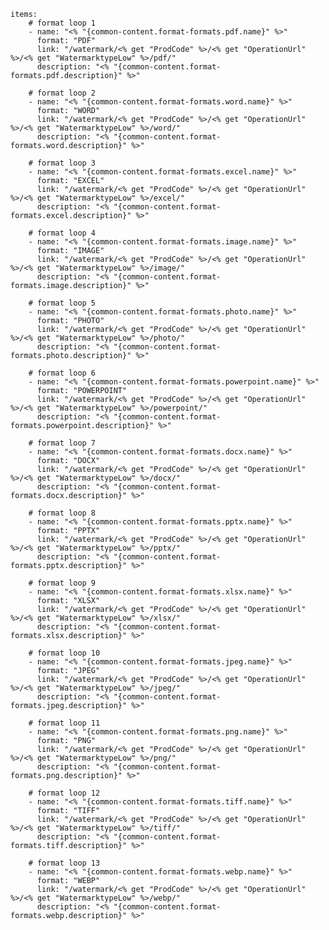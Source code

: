     items: 
        # format loop 1
        - name: "<% "{common-content.format-formats.pdf.name}" %>"
          format: "PDF"
          link: "/watermark/<% get "ProdCode" %>/<% get "OperationUrl" %>/<% get "WatermarktypeLow" %>/pdf/"
          description: "<% "{common-content.format-formats.pdf.description}" %>"

        # format loop 2
        - name: "<% "{common-content.format-formats.word.name}" %>"
          format: "WORD"
          link: "/watermark/<% get "ProdCode" %>/<% get "OperationUrl" %>/<% get "WatermarktypeLow" %>/word/"
          description: "<% "{common-content.format-formats.word.description}" %>"
          
        # format loop 3
        - name: "<% "{common-content.format-formats.excel.name}" %>"
          format: "EXCEL"
          link: "/watermark/<% get "ProdCode" %>/<% get "OperationUrl" %>/<% get "WatermarktypeLow" %>/excel/"
          description: "<% "{common-content.format-formats.excel.description}" %>"

        # format loop 4
        - name: "<% "{common-content.format-formats.image.name}" %>"
          format: "IMAGE"
          link: "/watermark/<% get "ProdCode" %>/<% get "OperationUrl" %>/<% get "WatermarktypeLow" %>/image/"
          description: "<% "{common-content.format-formats.image.description}" %>"

        # format loop 5
        - name: "<% "{common-content.format-formats.photo.name}" %>"
          format: "PHOTO"
          link: "/watermark/<% get "ProdCode" %>/<% get "OperationUrl" %>/<% get "WatermarktypeLow" %>/photo/"
          description: "<% "{common-content.format-formats.photo.description}" %>"

        # format loop 6
        - name: "<% "{common-content.format-formats.powerpoint.name}" %>"
          format: "POWERPOINT"
          link: "/watermark/<% get "ProdCode" %>/<% get "OperationUrl" %>/<% get "WatermarktypeLow" %>/powerpoint/"
          description: "<% "{common-content.format-formats.powerpoint.description}" %>"

        # format loop 7
        - name: "<% "{common-content.format-formats.docx.name}" %>"
          format: "DOCX"
          link: "/watermark/<% get "ProdCode" %>/<% get "OperationUrl" %>/<% get "WatermarktypeLow" %>/docx/"
          description: "<% "{common-content.format-formats.docx.description}" %>"
          
        # format loop 8
        - name: "<% "{common-content.format-formats.pptx.name}" %>"
          format: "PPTX"
          link: "/watermark/<% get "ProdCode" %>/<% get "OperationUrl" %>/<% get "WatermarktypeLow" %>/pptx/"
          description: "<% "{common-content.format-formats.pptx.description}" %>"
          
        # format loop 9
        - name: "<% "{common-content.format-formats.xlsx.name}" %>"
          format: "XLSX"
          link: "/watermark/<% get "ProdCode" %>/<% get "OperationUrl" %>/<% get "WatermarktypeLow" %>/xlsx/"
          description: "<% "{common-content.format-formats.xlsx.description}" %>"

        # format loop 10
        - name: "<% "{common-content.format-formats.jpeg.name}" %>"
          format: "JPEG"
          link: "/watermark/<% get "ProdCode" %>/<% get "OperationUrl" %>/<% get "WatermarktypeLow" %>/jpeg/"
          description: "<% "{common-content.format-formats.jpeg.description}" %>"

        # format loop 11
        - name: "<% "{common-content.format-formats.png.name}" %>"
          format: "PNG"
          link: "/watermark/<% get "ProdCode" %>/<% get "OperationUrl" %>/<% get "WatermarktypeLow" %>/png/"
          description: "<% "{common-content.format-formats.png.description}" %>"

        # format loop 12
        - name: "<% "{common-content.format-formats.tiff.name}" %>"
          format: "TIFF"
          link: "/watermark/<% get "ProdCode" %>/<% get "OperationUrl" %>/<% get "WatermarktypeLow" %>/tiff/"
          description: "<% "{common-content.format-formats.tiff.description}" %>"

        # format loop 13
        - name: "<% "{common-content.format-formats.webp.name}" %>"
          format: "WEBP"
          link: "/watermark/<% get "ProdCode" %>/<% get "OperationUrl" %>/<% get "WatermarktypeLow" %>/webp/"
          description: "<% "{common-content.format-formats.webp.description}" %>"

